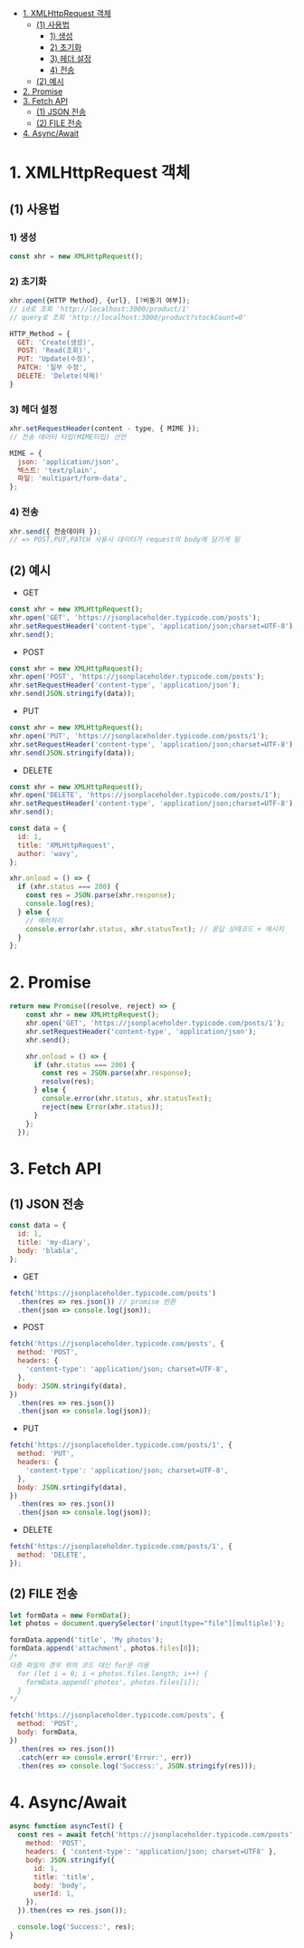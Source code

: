- [1. XMLHttpRequest 객체](#1-xmlhttprequest-객체)
  - [(1) 사용법](#1-사용법)
    - [1) 생성](#1-생성)
    - [2) 초기화](#2-초기화)
    - [3) 헤더 설정](#3-헤더-설정)
    - [4) 전송](#4-전송)
  - [(2) 예시](#2-예시)
- [2. Promise](#2-promise)
- [3. Fetch API](#3-fetch-api)
  - [(1) JSON 전송](#1-json-전송)
  - [(2) FILE 전송](#2-file-전송)
- [4. Async/Await](#4-asyncawait)


# 1. XMLHttpRequest 객체

## (1) 사용법

### 1) 생성

```js
const xhr = new XMLHttpRequest();
```

### 2) 초기화

```js
xhr.open({HTTP Method}, {url}, [?비동기 여부]);
// id로 조회 'http://localhost:3000/product/1'
// query로 조회 'http://localhost:3000/product?stockCount=0'

HTTP_Method = {
  GET: 'Create(생성)', 
  POST: 'Read(조회)',
  PUT: 'Update(수정)',
  PATCH: '일부 수정',
  DELETE: 'Delete(삭제)'
}
```

### 3) 헤더 설정

```js
xhr.setRequestHeader(content - type, { MIME });
// 전송 데이터 타입(MIME타입) 선언

MIME = {
  json: 'application/json',
  텍스트: 'text/plain',
  파일: 'multipart/form-data',
};
```

### 4) 전송

```js
xhr.send({ 전송데이터 });
// => POST,PUT,PATCH 사용시 데이터가 request의 body에 담기게 됨
```

## (2) 예시

- GET

```js
const xhr = new XMLHttpRequest();
xhr.open('GET', 'https://jsonplaceholder.typicode.com/posts');
xhr.setRequestHeader('content-type', 'application/json;charset=UTF-8');
xhr.send();
```

- POST

```js
const xhr = new XMLHttpRequest();
xhr.open('POST', 'https://jsonplaceholder.typicode.com/posts');
xhr.setRequestHeader('content-type', 'application/json');
xhr.send(JSON.stringify(data));
```

- PUT

```js
const xhr = new XMLHttpRequest();
xhr.open('PUT', 'https://jsonplaceholder.typicode.com/posts/1');
xhr.setRequestHeader('content-type', 'application/json;charset=UTF-8');
xhr.send(JSON.stringify(data));
```

- DELETE

```js
const xhr = new XMLHttpRequest();
xhr.open('DELETE', 'https://jsonplaceholder.typicode.com/posts/1');
xhr.setRequestHeader('content-type', 'application/json;charset=UTF-8');
xhr.send();
```

```js
const data = {
  id: 1,
  title: 'XMLHttpRequest',
  author: 'wavy',
};

xhr.onload = () => {
  if (xhr.status === 200) {
    const res = JSON.parse(xhr.response);
    console.log(res);
  } else {
    // 에러처리
    console.error(xhr.status, xhr.statusText); // 응답 상태코드 + 메시지
  }
};
```

# 2. Promise

```js
return new Promise((resolve, reject) => {
    const xhr = new XMLHttpRequest();
    xhr.open('GET', 'https://jsonplaceholder.typicode.com/posts/1');
    xhr.setRequestHeader('content-type', 'application/json');
    xhr.send();

    xhr.onload = () => {
      if (xhr.status === 200) {
        const res = JSON.parse(xhr.response);
        resolve(res);
      } else {
        console.error(xhr.status, xhr.statusText);
        reject(new Error(xhr.status));
      }
    };
  });
```

# 3. Fetch API

## (1) JSON 전송

```js
const data = {
  id: 1,
  title: 'my-diary',
  body: 'blabla',
};
```

- GET

```js
fetch('https://jsonplaceholder.typicode.com/posts')
  .then(res => res.json()) // promise 반환
  .then(json => console.log(json));
```

- POST

```js
fetch('https://jsonplaceholder.typicode.com/posts', {
  method: 'POST',
  headers: {
    'content-type': 'application/json; charset=UTF-8',
  },
  body: JSON.stringify(data),
})
  .then(res => res.json())
  .then(json => console.log(json));
```

- PUT

```js
fetch('https://jsonplaceholder.typicode.com/posts/1', {
  method: 'PUT',
  headers: {
    'content-type': 'application/json; charset=UTF-8',
  },
  body: JSON.srtingify(data),
})
  .then(res => res.json())
  .then(json => console.log(json));
```

- DELETE

```js
fetch('https://jsonplaceholder.typicode.com/posts/1', {
  method: 'DELETE',
});
```

## (2) FILE 전송

```js
let formData = new FormData();
let photos = document.querySelector('input[type="file"][multiple]');

formData.append('title', 'My photos');
formData.append('attachment', photos.files[0]);
/* 
다중 파일의 경우 위의 코드 대신 for문 이용
  for (let i = 0; i < photos.files.length; i++) {
    formData.append('photos', photos.files[i]);
  } 
*/

fetch('https://jsonplaceholder.typicode.com/posts', {
  method: 'POST',
  body: formData,
})
  .then(res => res.json())
  .catch(err => console.error('Error:', err))
  .then(res => console.log('Success:', JSON.stringify(res)));
```

# 4. Async/Await

```js
async function asyncTest() {
  const res = await fetch('https://jsonplaceholder.typicode.com/posts', {
    method: 'POST',
    headers: { 'content-type': 'application/json; charset=UTF8' },
    body: JSON.stringify({
      id: 1,
      title: 'title',
      body: 'body',
      userId: 1,
    }),
  }).then(res => res.json());

  console.log('Success:', res);
}
```
